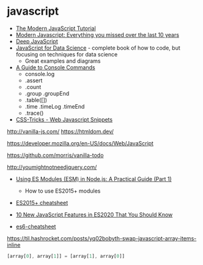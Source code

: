 javascript
==========

* [The Modern JavaScript Tutorial](https://javascript.info/)
* [Modern Javascript: Everything you missed over the last 10 years](https://turriate.com/articles/modern-javascript-everything-you-missed-over-10-years)
* [Deep JavaScript](https://exploringjs.com/deep-js/toc.html)
* [JavaScript for Data Science](http://js4ds.org/) - complete book of how to code, but focusing on techniques for data science
    * Great examples and diagrams
* [A Guide to Console Commands](https://css-tricks.com/a-guide-to-console-commands/)
    * console.log
    * .assert
    * .count
    * .group .groupEnd
    * .table([])
    * .time .timeLog .timeEnd
    * .trace()
* [CSS-Tricks - Web Javascript Snippets](https://css-tricks.com/snippets/javascript/)

http://vanilla-js.com/
https://htmldom.dev/

https://developer.mozilla.org/en-US/docs/Web/JavaScript

https://github.com/morris/vanilla-todo

http://youmightnotneedjquery.com/

* [Using ES Modules (ESM) in Node.js: A Practical Guide (Part 1)](https://gils-blog.tayar.org/posts/using-jsm-esm-in-nodejs-a-practical-guide-part-1/)
    * How to use ES2015+ modules



* [ES2015+ cheatsheet](https://devhints.io/es6)
* [10 New JavaScript Features in ES2020 That You Should Know](https://www.freecodecamp.org/news/javascript-new-features-es2020/)

* [es6-cheatsheet](https://github.com/DrkSephy/es6-cheatsheet)


https://til.hashrocket.com/posts/yq02bobyth-swap-javascript-array-items-inline
```javascript
[array[0], array[1]] = [array[1], array[0]]
```
